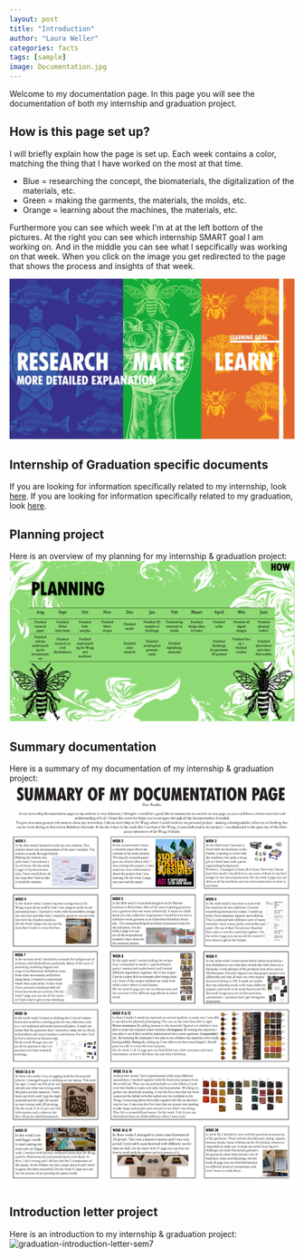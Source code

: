 ```yaml
---
layout: post
title: "Introduction"
author: "Laura Weller"
categories: facts
tags: [sample]
image: Documentation.jpg
---
```


Welcome to my documentation page. In this page you will see the documentation of both my internship and graduation project. 

## How is this page set up?
I will briefly explain how the page is set up. Each week contains a color, matching the thing that I have worked on the most at that time. 
- Blue = researching the concept, the biomaterials, the digitalization of the materials, etc. 
- Green = making the garments, the materials, the molds, etc. 
- Orange = learning about the machines, the materials, etc. 

Furthermore you can see which week I'm at at the left bottom of the pictures. At the right you can see which internship SMART goal I am working on. And in the middle you can see what I sepcifically was working on that week. When you click on the image you get redirected to the page that shows the process and insights of that week.

<img src="./assets/img/Documentation-a.jpg" alt="Documentation-a">

## Internship of Graduation specific documents
If you are looking for information specifically related to my internship, look [here](internship-information). If you are looking for information specifically related to my graduation, look [here](graduation-information). 


## Planning project
Here is an overview of my planning for my internship & graduation project:
<img src="./assets/img/Planning.jpg" alt="Planning">

## Summary documentation
Here is a summary of my documentation of my internship & graduation project:
<img src="./assets/img/internship-info-summary-of-documentation.jpg" alt="internship-info-summary-of-documentation">

## Introduction letter project
Here is an introduction to my internship & graduation project:
<img src="./assets/img/graduation-introduction-letter-sem7.jpg" alt="graduation-introduction-letter-sem7">

